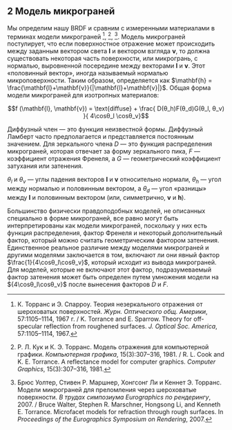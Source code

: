 ## 2 Модель микрограней

Мы определим нашу BRDF и сравним с измеренными материалами в терминах модели микрограней [^30], [^7], [^33]. Модель микрограней постулирует, что если поверхностное отражение может происходить между заданным вектором света $\mathbf{l}$ и вектором взгляда $\mathbf{v}$, ​​то должна существовать некоторая часть поверхности, или микрогрань, с нормалью, выровненной посередине между векторами $\mathbf{l}$ и $\mathbf{v}$. Этот «половинный вектор», иногда называемый нормалью микроповерхности. Таким образом, определяется как $\mathbf{h} = \frac{\mathbf{l}+\mathbf{v}}{|\mathbf{l}+\mathbf{v}|}$. Общая форма модели микрограней для изотропных материалов:

[^7]: Р. Л. Кук и К. Э. Торранс. Модель отражения для компьютерной графики. *Компьютерная графика*, 15(3):307–316, 1981. / R. L. Cook and K. E. Torrance. A reflectance model for computer graphics. *Computer Graphics*, 15(3):307–316, 1981.

[^30]: К. Торранс и Э. Спарроу. Теория незеркального отражения от шероховатых поверхностей. *Журн. Оптического общ. Америки*, 57:1105–1114, 1967 г. / K. Torrance and E. Sparrow. Theory for off-specular reflection from roughened surfaces. *J. Optical Soc. America*, 57:1105–1114, 1967.

[^33]: Брюс Уолтер, Стивен Р. Маршнер, Хонгсонг Ли и Кеннет Э. Торранс. Модели микрограней для преломления через шероховатые поверхности. *В трудах симпозиума Eurographics по рендерингу*, 2007. / Bruce Walter, Stephen R. Marschner, Hongsong Li, and Kenneth E. Torrance. Microfacet models for refraction through rough surfaces. In *Proceedings of the Eurographics Symposium on Rendering*, 2007.

$$f (\mathbf{l}, \mathbf{v}) = \text{diffuse} + \frac{ D(θ_h)F(θ_d)G(θ_l, θ_v) }{ 4\cosθ_l \cosθ_v}$$

Диффузный член — это функция неизвестной формы. Диффузный Ламберт часто предполагается и представляется постоянным значением. Для зеркального члена $D$ — это функция распределения микрограней, которая отвечает за форму зеркального пика, $F$ — коэффициент отражения Френеля, а $G$ — геометрический коэффициент затухания или затенения.

$θ_l$ и $θ_v$ — углы падения векторов $\mathbf{l}$ и $\mathbf{v}$ относительно нормали, $θ_h$ — угол между нормалью и половинным вектором, а $θ_d$ — угол «разницы» между $\mathbf{l}$ и половинным вектором (или, симметрично, $\mathbf{v}$ и $\mathbf{h}$).

Большинство физически правдоподобных моделей, не описанных специально в форме микрограней, все равно могут быть интерпретированы как модели микрограней, поскольку у них есть функция распределения, фактор Френеля и некоторый дополнительный фактор, который можно считать геометрическим фактором затенения. Единственное реальное различие между моделями микрограней и другими моделями заключается в том, включают ли они явный фактор $\frac{1}{4\cosθ_l\cosθ_v}$, который исходит из вывода микрограней. Для моделей, которые не включают этот фактор, подразумеваемый фактор затенения может быть определен путем умножения модели на ${4\cosθ_l\cosθ_v}$ после вынесения факторов $D$ и $F$.